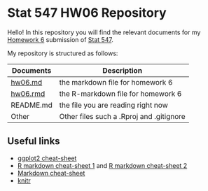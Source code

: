 Stat 547 HW06 Repository
================

Hello! In this repository you will find the relevant documents for my [Homework 6](http://stat545.com/Classroom/assignments/hw06/hw06.html) submission of [Stat 547](http://stat545.com/Classroom/).

My repository is structured as follows:

| Documents | Description                        |
|-----------|------------------------------------|
| [hw06.md](https://github.com/STAT545-UBC-students/hw04-MalcolmNSB/blob/master/hw06.md)   | the markdown file for homework 6   |
| [hw06.rmd](https://github.com/STAT545-UBC-students/hw04-MalcolmNSB/blob/master/hw06.Rmd) | the R-markdown file for homework 6   |
| README.md | the file you are reading right now |
|Other | Other files such a .Rproj and .gitignore|





## Useful links

-   [ggplot2 cheat-sheet](https://www.rstudio.com/wp-content/uploads/2015/03/ggplot2-cheatsheet.pdf "ggplot2 Cheat-sheet")
-  [R markdown cheat-sheet 1](https://www.rstudio.com/wp-content/uploads/2015/02/rmarkdown-cheatsheet.pdf "Cheat-sheet 1") and [R markdown cheat-sheet 2](https://www.rstudio.com/wp-content/uploads/2016/03/rmarkdown-cheatsheet-2.0.pdf "Cheat sheet 2")
-  [Markdown cheat-sheet](https://github.com/adam-p/markdown-here/wiki/Markdown-Cheatsheet "Markdown Cheat-sheet")
-   [knitr ](https://cran.r-project.org/web/packages/knitr/vignettes/knitr-refcard.pdf "knitr Cheat Sheet")






